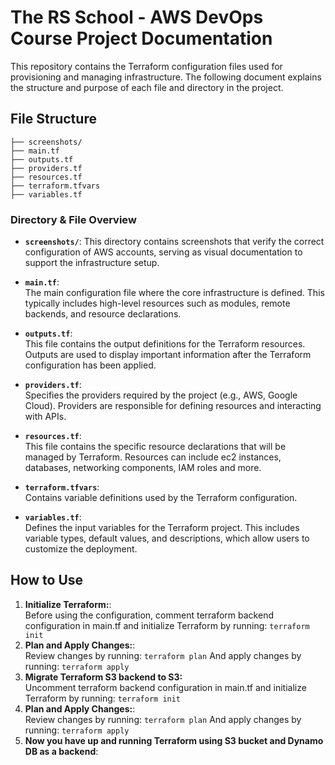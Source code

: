 # The RS School - AWS DevOps Course Project Documentation

This repository contains the Terraform configuration files used for provisioning and managing infrastructure. The following document explains the structure and purpose of each file and directory in the project.

## File Structure
```
├── screenshots/
├── main.tf
├── outputs.tf
├── providers.tf
├── resources.tf
├── terraform.tfvars
├── variables.tf
```

### Directory & File Overview

- **```screenshots/```**:
  This directory contains screenshots that verify the correct configuration of AWS accounts, serving as visual documentation to support the infrastructure setup.
- **```main.tf```**:  
  The main configuration file where the core infrastructure is defined. This typically includes high-level resources such as modules, remote backends, and resource declarations.

- **```outputs.tf```**:  
  This file contains the output definitions for the Terraform resources. Outputs are used to display important information after the Terraform configuration has been applied.

- **```providers.tf```**:  
  Specifies the providers required by the project (e.g., AWS, Google Cloud). Providers are responsible for defining resources and interacting with APIs.

- **```resources.tf```**:  
  This file contains the specific resource declarations that will be managed by Terraform. Resources can include ec2 instances, databases, networking components, IAM roles and more.

- **```terraform.tfvars```**:  
  Contains variable definitions used by the Terraform configuration. 

- **```variables.tf```**:  
  Defines the input variables for the Terraform project. This includes variable types, default values, and descriptions, which allow users to customize the deployment.

## How to Use

1. **Initialize Terraform:**:  
   Before using the configuration, comment terraform backend configuration in main.tf and initialize Terraform by running:
   ```terraform init```
2. **Plan and Apply Changes:**:  
   Review changes by running:
   ```terraform plan```
   And apply changes by running:
   ```terraform apply```
3. **Migrate Terraform S3 backend to S3:**  
   Uncomment terraform backend configuration in main.tf and initialize Terraform by running:
   ```terraform init```
4. **Plan and Apply Changes:**:  
   Review changes by running:
   ```terraform plan```
   And apply changes by running:
   ```terraform apply```
5. **Now you have up and running Terraform using S3 bucket and Dynamo DB as a backend**:  
